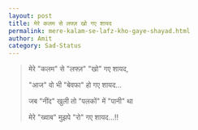 ```yaml
---
layout: post
title: मेरे कलम से लफ्ज़ खो गए शायद
permalink: mere-kalam-se-lafz-kho-gaye-shayad.html
author: Amit
category: Sad-Status
---
```

> मेरे "कलम" से "लफ्ज़" "खो" गए शायद,
>
> "आज" वो भी "बेवफा" हो गए शायद... 
>
> जब "नींद" खुली तो "पलकों" में "पानी" था 
>
> मेरे "ख्वाब" मुझपे "रो" गए शायद...!!
